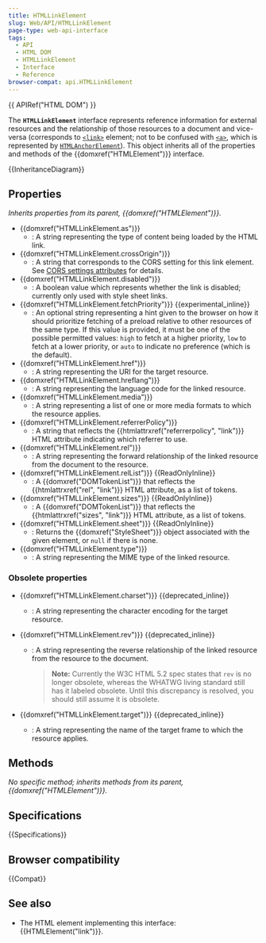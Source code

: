```yaml
---
title: HTMLLinkElement
slug: Web/API/HTMLLinkElement
page-type: web-api-interface
tags:
  - API
  - HTML DOM
  - HTMLLinkElement
  - Interface
  - Reference
browser-compat: api.HTMLLinkElement
---
```

{{ APIRef("HTML DOM") }}

The **`HTMLLinkElement`** interface represents reference information for external resources and the relationship of those resources to a document and vice-versa (corresponds to [`<link>`](/en-US/docs/Web/HTML/Element/link) element; not to be confused with [`<a>`](/en-US/docs/Web/HTML/Element/a), which is represented by [`HTMLAnchorElement`](/en-US/docs/Web/API/HTMLAnchorElement)). This object inherits all of the properties and methods of the {{domxref("HTMLElement")}} interface.

{{InheritanceDiagram}}

## Properties

_Inherits properties from its parent, {{domxref("HTMLElement")}}._

- {{domxref("HTMLLinkElement.as")}}
  - : A string representing the type of content being loaded by the HTML link.
- {{domxref("HTMLLinkElement.crossOrigin")}}
  - : A string that corresponds to the CORS setting for this link element. See [CORS settings attributes](/en-US/docs/Web/HTML/Attributes/crossorigin) for details.
- {{domxref("HTMLLinkElement.disabled")}}
  - : A boolean value which represents whether the link is disabled; currently only used with style sheet links.
- {{domxref("HTMLLinkElement.fetchPriority")}} {{experimental_inline}}
  - : An optional string representing a hint given to the browser on how it should prioritize fetching of a preload relative to other resources of the same type. If this value is provided, it must be one of the possible permitted values: `high` to fetch at a higher priority, `low` to fetch at a lower priority, or `auto` to indicate no preference (which is the default).
- {{domxref("HTMLLinkElement.href")}}
  - : A string representing the URI for the target resource.
- {{domxref("HTMLLinkElement.hreflang")}}
  - : A string representing the language code for the linked resource.
- {{domxref("HTMLLinkElement.media")}}
  - : A string representing a list of one or more media formats to which the resource applies.
- {{domxref("HTMLLinkElement.referrerPolicy")}}
  - : A string that reflects the {{htmlattrxref("referrerpolicy", "link")}} HTML attribute indicating which referrer to use.
- {{domxref("HTMLLinkElement.rel")}}
  - : A string representing the forward relationship of the linked resource from the document to the resource.
- {{domxref("HTMLLinkElement.relList")}} {{ReadOnlyInline}}
  - : A {{domxref("DOMTokenList")}} that reflects the {{htmlattrxref("rel", "link")}} HTML attribute, as a list of tokens.
- {{domxref("HTMLLinkElement.sizes")}} {{ReadOnlyInline}}
  - : A {{domxref("DOMTokenList")}} that reflects the {{htmlattrxref("sizes", "link")}} HTML attribute, as a list of tokens.
- {{domxref("HTMLLinkElement.sheet")}} {{ReadOnlyInline}}
  - : Returns the {{domxref("StyleSheet")}} object associated with the given element, or `null` if there is none.
- {{domxref("HTMLLinkElement.type")}}
  - : A string representing the MIME type of the linked resource.

### Obsolete properties

- {{domxref("HTMLLinkElement.charset")}} {{deprecated_inline}}
  - : A string representing the character encoding for the target resource.
- {{domxref("HTMLLinkElement.rev")}} {{deprecated_inline}}

  - : A string representing the reverse relationship of the linked resource from the resource to the document.

    > **Note:** Currently the W3C HTML 5.2 spec states that `rev` is no longer obsolete, whereas the WHATWG living standard still has it labeled obsolete. Until this discrepancy is resolved, you should still assume it is obsolete.

- {{domxref("HTMLLinkElement.target")}} {{deprecated_inline}}
  - : A string representing the name of the target frame to which the resource applies.

## Methods

_No specific method; inherits methods from its parent, {{domxref("HTMLElement")}}._

## Specifications

{{Specifications}}

## Browser compatibility

{{Compat}}

## See also

- The HTML element implementing this interface: {{HTMLElement("link")}}.

